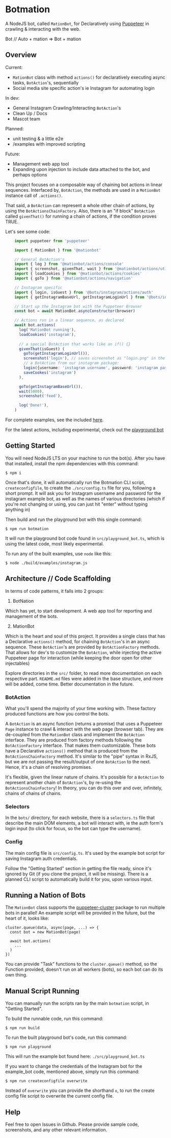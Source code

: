 # Botmation

A NodeJS bot, called `MationBot`, for Declaratively using [Puppeteer](https://github.com/puppeteer/puppeteer) in crawling & interacting with the web.

Bot // Auto + mation => Bot + mation

## Overview

Current:
 - `MationBot` class with method `actions()` for declaratively executing async tasks, `BotAction`'s, sequentially
 - Social media site specific action's ie Instagram for automating login

In dev:
  - General Instagram Crawling/Interacting `BotAction`'s
  - Clean Up / Docs
  - Mascot team

Planned:
  - unit testing & a little e2e
  - /examples with improved scripting

Future:
 - Management web app tool
 - Expanding upon injection to include data attached to the bot, and perhaps options

This project focuses on a composable way of chaining bot actions in linear sequences. Interfaced by, `BotAction`, the methods are used in a `MotionBot` instance call of `.actions()`. 

That said, a `BotAction` can represent a whole other chain of actions, by using the `BotActionsChainFactory`. Also, there is an "if block" `BotAction` called `givenThat()` for running a chain of actions, if the condition proves TRUE.

Let's see some code:
```typescript
    import puppeteer from 'puppeteer'

    import { MationBot } from '@mationbot'

    // General BotAction's
    import { log } from '@mationbot/actions/console'
    import { screenshot, givenThat, wait } from '@mationbot/actions/utilities'
    import { loadCookies } from '@mationbot/actions/cookies'
    import { goTo } from '@mationbot/actions/navigation'

    // Instagram specific
    import { login, isGuest } from '@bots/instagram/actions/auth'
    import { getInstagramBaseUrl, getInstagramLoginUrl } from '@bots/instagram/helpers/urls'

    // Start up the Instagram bot with the Puppeteer Browser
    const bot = await MationBot.asyncConstructor(browser)

    // Actions run in a linear sequence, as declared
    await bot.actions(
      log('MationBot running'),
      loadCookies('instagram'),
      
      // a special BotAction that works like an if() {}
      givenThat(isGuest) (
        goTo(getInstagramLoginUrl()),
        screenshot('login'), // saves screenshot as "login.png" in the screenshots directory
        // a BotAction from our instagram package:
        login({username: 'instagram username', password: 'instagram password'}),
        saveCookes('instagram')
      ),

      goTo(getInstagramBaseUrl()),
      wait(5000),
      screenshot('feed'),

      log('Done!'),
    )
```

For complete examples, see the included [here](/src/examples/).

For the latest actions, including experimental, check out the [playground bot](/src/playground_bot.ts)

## Getting Started

You will need NodeJS LTS on your machine to run the bot(s). After you have that installed, install the npm dependencies with this command:

```
$ npm i
```
Once that's done, it will automatically run the Botmation CLI script, `createconfigfile`, to create the `./src/config.ts` file for you, following a short prompt. It will ask you for Instagram username and password for the instagram example bot, as well as the names of various directories (which if you're not changing or using, you can just hit "enter" without typing anything in)

Then build and run the playground bot with this single command:
```
$ npm run botmation
```

It will run the playground bot code found in `src/playground_bot.ts`, which is using the latest code, most likely experimental.

To run any of the built examples, use `node` like this:
```
$ node ./build/examples/instagram.js
```

## Architecture // Code Scaffolding

In terms of code patterns, it falls into 2 groups:

1) BotNation

Which has yet, to start development. A web app tool for reporting and management of the bots.

2) MationBot

Which is the heart and soul of this project. It provides a single class that has a Declarative `actions()` method, for chaining `BotAction`'s in an async sequence. These `BotAction`'s are provided by `BotActionFactory` methods. That allows for dev's to customize the `BotAction`, while injecting the active Puppeteer page for interaction (while keeping the door open for other injectables)

Explore directories in the `src/` folder, to read more documentation on each respective part. `README.md` files were added in the base structure, and more will be added, come time. Better documentation in the future.

### BotAction

What you'll spend the majority of your time working with. These factory produced functions are how you control the bots.

A `BotAction` is an async function (returns a promise) that uses a Puppeteer `Page` instance to crawl & interact with the web page (browser tab). They are de-coupled from the `MationBot` class and implement the `BotAction` interface. They are produced from factory methods following the `BotActionFactory` interface. That makes them customizable. These bots have a Declarative `actions()` method that is produced from the `BotActionsChainFactory` method. It's similar to the "pipe" syntax in RxJS, but we are not passing the result/output of one `BotAction` to the next. Hence, it's a chain of resolving promises.

It's flexible, given the linear nature of chains. It's possible for a `BotAction` to represent another chain of `BotAction`'s, by re-using the `BotActionsChainFactory`! In theory, you can do this over and over, infinitely, chains of chains of chains.

### Selectors

In the `bots/` directory, for each website, there is a `selectors.ts` file that describe the main DOM elements, a bot will interact with, ie the auth form's login input (to click for focus, so the bot can type the username).

### Config

The main config file is `src/config.ts`. It's used by the example bot script for saving Instagram auth credentials. 

Follow the "Getting Started" section in getting the file ready, since it's ignored by Git (if you clone the project, it will be missing). There is a planned CLI script to automatically build it for you, upon various input.

## Running a Nation of Bots

The `MationBot` class supports the [puppeteer-cluster](https://github.com/thomasdondorf/puppeteer-cluster) package to run multiple bots in parallel! An example script will be provided in the future, but the heart of it, looks like:

```
cluster.queue(data, async(page, ...) => {
  const bot = new MationBot(page)

  await bot.actions(
    ...
  )
})

```

You can provide "Task" functions to the `cluster.queue()` method, so the Function provided, doesn't run on all workers (bots), so each bot can do its own thing.

## Manual Script Running

You can manually run the scripts ran by the main `botmation` script, in "Getting Started".

To build the runnable code, run this command:
```
$ npm run build
```

To run the built playground bot's code, run this command:
```
$ npm run playground
```

This will run the example bot found here: `./src/playground_bot.ts`

If you want to change the credentials of the Instagram bot for the example_bot code, mentioned above, simply run this command:
```
$ npm run createconfigfile overwrite
```
Instead of `overwrite` you can provide the shorthand `o`, to run the create config file script to overwrite the current config file.

## Help

Feel free to open Issues in Github. Please provide sample code, screenshots, and any other relevant information.
